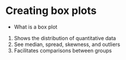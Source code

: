 
# Creating box plots

- What is a box plot
1. Shows the distribution of quantitative data
2. See median, spread, skewness, and outliers
3. Facilitates comparisons between groups







